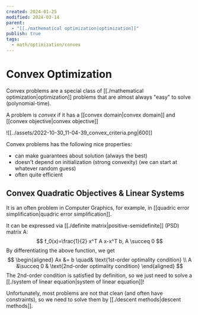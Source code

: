 ```yaml
---
created: 2024-01-25
modified: 2024-03-14
parent:
  - "[[./mathematical optimization|optimization]]"
publish: true
tags:
  - math/optimization/convex
---
```


# Convex Optimization
Convex problems are a special class of [[./mathematical optimization|optimization]] problems that are almost always "easy" to solve (polynomial-time).

A problem is _convex_ if it has a [[convex domain|convex domain]] and [[convex objective|convex objective]]

![[../assets/2022-10-30_11-04-39_convex_criteria.png|600]]

Convex problems has the following nice properties:
- can make guarantees about solution (always the best)
- doesn't depend on initialization (strong convexity) (we can start at whatever random guess)
- often quite efficient

## Convex Quadratic Objectives & Linear Systems
It is an often problem in Computer Graphics, for example, in [[quadric error simplification|quadric error simplification]].

It can be expressed via [[./definite matrix|positive-semidefinite]] (PSD) matrix A:
$$
f_0(x)=\frac{1}{2} x^T A x-x^T b, A \succeq 0
$$
By differentiating the above function, we get
$$
\begin{aligned}
Ax &= b \quad& \text{1st-order optimality condition} \\
A &\succeq 0 & \text{2nd-order optimality condition}
\end{aligned}
$$
The 2nd-order condition is satisfied by definition, so we just need to solve a [[./system of linear equation|system of linear equation]]!

Unfortunately, most problems are not that clean (and often have constraints),
so we need to solve them by [[./descent methods|descent methods]].